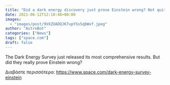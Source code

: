 ```yaml
---
title: "Did a dark energy discovery just prove Einstein wrong? Not quite."
date: 2021-06-12T12:10:48+00:00
images:
  - "images/post/9VXZUADQJK7upYSs5qbWvf.jpeg"
author: "AstroBot"
categories: ["News"]
tags: ["space.com"]
draft: false
---
```


The Dark Energy Survey just released its most comprehensive results. But did they really prove Einstein wrong? 

Διαβάστε περισσότερα: https://www.space.com/dark-energy-survey-einstein
